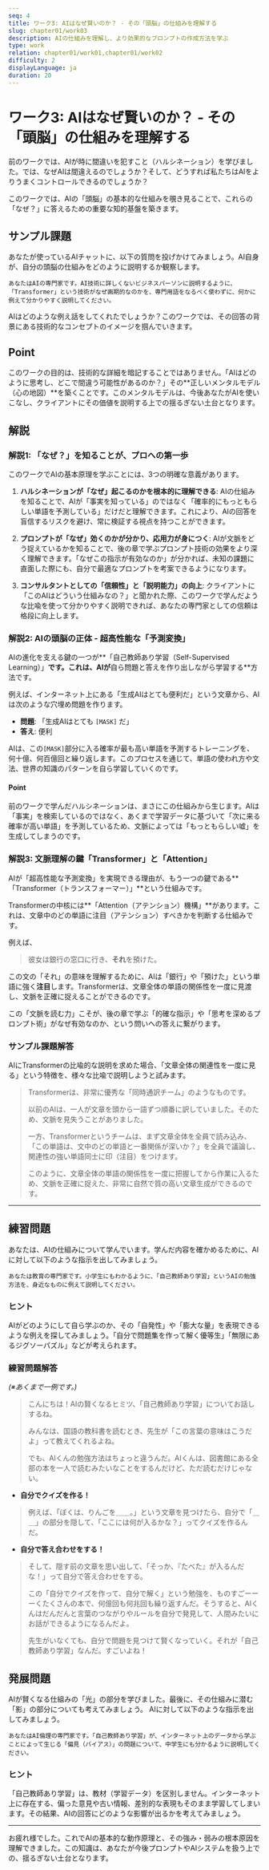 ```yaml
---
seq: 4
title: ワーク3: AIはなぜ賢いのか？ - その「頭脳」の仕組みを理解する
slug: chapter01/work03
description: AIの仕組みを理解し、より効果的なプロンプトの作成方法を学ぶ
type: work
relation: chapter01/work01,chapter01/work02
difficulty: 2
displayLanguage: ja
duration: 20
---
```


# ワーク3: AIはなぜ賢いのか？ - その「頭脳」の仕組みを理解する

前のワークでは、AIが時に間違いを犯すこと（ハルシネーション）を学びました。では、なぜAIは間違えるのでしょうか？そして、どうすれば私たちはAIをよりうまくコントロールできるのでしょうか？

このワークでは、AIの「頭脳」の基本的な仕組みを覗き見ることで、これらの「なぜ？」に答えるための重要な知的基盤を築きます。

## サンプル課題

あなたが使っているAIチャットに、以下の質問を投げかけてみましょう。AI自身が、自分の頭脳の仕組みをどのように説明するか観察します。
```
あなたはAIの専門家です。AI技術に詳しくないビジネスパーソンに説明するように、「Transformer」という技術がなぜ画期的なのかを、専門用語をなるべく使わずに、何かに例えて分かりやすく説明してください。
```

AIはどのような例え話をしてくれたでしょうか？このワークでは、その回答の背景にある技術的なコンセプトのイメージを掴んでいきます。

## Point
このワークの目的は、技術的な詳細を暗記することではありません。「AIはどのように思考し、どこで間違う可能性があるのか？」その**正しいメンタルモデル（心の地図）**を築くことです。このメンタルモデルは、今後あなたがAIを使いこなし、クライアントにその価値を説明する上での揺るぎない土台となります。

## 解説

### 解説1: 「なぜ？」を知ることが、プロへの第一歩

このワークでAIの基本原理を学ぶことには、3つの明確な意義があります。

1.  **ハルシネーションが「なぜ」起こるのかを根本的に理解できる**:
    AIの仕組みを知ることで、AIが「事実を知っている」のではなく「確率的にもっともらしい単語を予測している」だけだと理解できます。これにより、AIの回答を盲信するリスクを避け、常に検証する視点を持つことができます。

2.  **プロンプトが「なぜ」効くのかが分かり、応用力が身につく**:
    AIが文脈をどう捉えているかを知ることで、後の章で学ぶプロンプト技術の効果をより深く理解できます。「なぜこの指示が有効なのか」が分かれば、未知の課題に直面した際にも、自分で最適なプロンプトを考案できるようになります。

3.  **コンサルタントとしての「信頼性」と「説明能力」の向上**:
    クライアントに「このAIはどういう仕組みなの？」と聞かれた際、このワークで学んだような比喩を使って分かりやすく説明できれば、あなたの専門家としての信頼は格段に向上します。

### 解説2: AIの頭脳の正体 - 超高性能な「予測変換」

AIの進化を支える鍵の一つが**「自己教師あり学習（Self-Supervised Learning）」**です。これは、AIが**自ら問題と答えを作り出しながら学習する**方法です。

例えば、インターネット上にある「生成AIはとても便利だ」という文章から、AIは次のような穴埋め問題を作ります。

-   **問題**: 「生成AIはとても `[MASK]` だ」
-   **答え**: 便利

AIは、この`[MASK]`部分に入る確率が最も高い単語を予測するトレーニングを、何十億、何百億回と繰り返します。このプロセスを通じて、単語の使われ方や文法、世界の知識のパターンを自ら学習していくのです。

#### Point
前のワークで学んだハルシネーションは、まさにこの仕組みから生じます。AIは「事実」を検索しているのではなく、あくまで学習データに基づいて「次に来る確率が高い単語」を予測しているため、文脈によっては「もっともらしい嘘」を生成してしまうのです。

### 解説3: 文脈理解の鍵「Transformer」と「Attention」

AIが「超高性能な予測変換」を実現できる理由が、もう一つの鍵である**「Transformer（トランスフォーマー）」**という仕組みです。

Transformerの中核には**「Attention（アテンション）機構」**があります。これは、文章中のどの単語に注目（アテンション）すべきかを判断する仕組みです。

例えば、
> 彼女は銀行の窓口に行き、**それ**を預けた。

この文の「それ」の意味を理解するために、AIは「銀行」や「預けた」という単語に強く**注目**します。Transformerは、文章全体の単語の関係性を一度に見渡し、文脈を正確に捉えることができるのです。

この「文脈を読む力」こそが、後の章で学ぶ「的確な指示」や「思考を深めるプロンプト術」がなぜ有効なのか、という問いへの答えに繋がります。

### サンプル課題解答

AIにTransformerの比喩的な説明を求めた場合、「文章全体の関連性を一度に見る」という特徴を、様々な比喩で説明しようと試みます。

> Transformerは、非常に優秀な「同時通訳チーム」のようなものです。
> 
> 以前のAIは、一人が文章を頭から一語ずつ順番に訳していました。そのため、文脈を見失うことがありました。
> 
> 一方、Transformerというチームは、まず文章全体を全員で読み込み、「この単語は、文中のどの単語と一番関係が深いか？」を全員で議論し、関連性の強い単語同士に印（注目）をつけます。
> 
> このように、文章全体の単語の関係性を一度に把握してから作業に入るため、文脈を正確に捉えた、非常に自然で質の高い文章生成ができるのです。

---

## 練習問題

あなたは、AIの仕組みについて学んでいます。学んだ内容を確かめるために、AIに対して以下のような指示を出してみましょう。
```
あなたは教育の専門家です。小学生にもわかるように、「自己教師あり学習」というAIの勉強方法を、身近なものに例えて説明してください。
```

### ヒント
AIがどのようにして自ら学ぶのか、その「自発性」や「膨大な量」を表現できるような例えを探してみましょう。「自分で問題集を作って解く優等生」「無限にあるジグソーパズル」などが考えられます。

### 練習問題解答

*(※あくまで一例です。)*

> こんにちは！AIの賢くなるヒミツ、「自己教師あり学習」についてお話しするね。
>
> みんなは、国語の教科書を読むとき、先生が「この言葉の意味はこうだよ」って教えてくれるよね。
>
> でも、AIくんの勉強方法はちょっと違うんだ。AIくんは、図書館にある全部の本を一人で読むみたいなことをするんだけど、ただ読むだけじゃない。
>
- **自分でクイズを作る！**
>
> 例えば、「ぼくは、りんごを＿＿。」という文章を見つけたら、自分で「＿＿」の部分を隠して、「ここには何が入るかな？」ってクイズを作るんだ。
>
- **自分で答え合わせをする！**
>
> そして、隠す前の文章を思い出して、「そっか、『たべた』が入るんだな！」って自分で答え合わせをする。
>
> この「自分でクイズを作って、自分で解く」という勉強を、ものすごーーーくたくさんの本で、何億回も何兆回も繰り返すんだ。そうすると、AIくんはだんだんと言葉のつながりやルールを自分で発見して、人間みたいにお話ができるようになるんだよ。
>
> 先生がいなくても、自分で問題を見つけて賢くなっていく。それが「自己教師あり学習」なんだ。すごいよね！

## 発展問題

AIが賢くなる仕組みの「光」の部分を学びました。最後に、その仕組みに潜む「影」の部分についても考えてみましょう。
AIに対して以下のような指示を出してみましょう。
```
あなたはAI倫理の専門家です。「自己教師あり学習」が、インターネット上のデータから学ぶことによって生じる「偏見（バイアス）」の問題について、中学生にも分かるように説明してください。
```
### ヒント
「自己教師あり学習」は、教材（学習データ）を区別しません。インターネット上に存在する、偏った意見や古い情報、差別的な表現もそのまま学習してしまいます。その結果、AIの回答にどのような影響が出るかを考えてみましょう。

---

お疲れ様でした。これでAIの基本的な動作原理と、その強み・弱みの根本原因を理解できました。この知識は、あなたが今後プロンプトやAIシステムを扱う上での、揺るぎない土台となります。